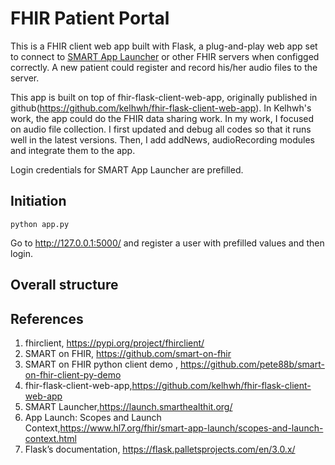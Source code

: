 # FHIR Patient Portal
This is a FHIR client web app built with Flask, a plug-and-play web app set to connect to [SMART App Launcher](https://launch.smarthealthit.org/) or other FHIR servers when configged correctly. A new patient could register and record his/her audio files to the server.

This app is built on top of fhir-flask-client-web-app, originally published in github(https://github.com/kelhwh/fhir-flask-client-web-app).
In Kelhwh's work, the app could do the FHIR data sharing work. In my work, I focused on audio file collection. I first updated and debug all codes so that it runs well in the latest versions. Then, I add addNews, audioRecording modules and integrate them to the app.

Login credentials for SMART App Launcher are prefilled.

## Initiation
```
python app.py
```

Go to http://127.0.0.1:5000/ and register a user with prefilled values and then login.

## Overall structure


## References
1. fhirclient, https://pypi.org/project/fhirclient/
2. SMART on FHIR, https://github.com/smart-on-fhir
3. SMART on FHIR python client demo
, https://github.com/pete88b/smart-on-fhir-client-py-demo
4. fhir-flask-client-web-app,https://github.com/kelhwh/fhir-flask-client-web-app
5. SMART Launcher,https://launch.smarthealthit.org/
6. App Launch: Scopes and Launch Context,https://www.hl7.org/fhir/smart-app-launch/scopes-and-launch-context.html
7. Flask’s documentation, https://flask.palletsprojects.com/en/3.0.x/

